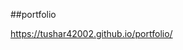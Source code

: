 ##p o r t f o l i o 

<a href='https://tushar42002.github.io/portfolio/' target='_blank'>https://tushar42002.github.io/portfolio/</a>
 
 
